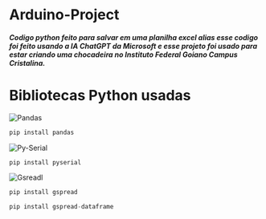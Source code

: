 # Arduino-Project
##### Codigo python feito para salvar em uma planilha excel alias esse codigo foi feito usando a IA __ChatGPT__ da __Microsoft__ e esse projeto foi usado para estar criando uma chocadeira no __Instituto Federal Goiano Campus Cristalina__.

# Bibliotecas Python usadas

![Pandas](https://warehouse-camo.ingress.cmh1.psfhosted.org/705545a847e60d6d4478c76a8146b9000e339c1c/68747470733a2f2f70616e6461732e7079646174612e6f72672f7374617469632f696d672f70616e6461732e737667)
```python
pip install pandas
```
![Py-Serial](https://pythonhosted.org/pyserial/_static/pyserial.png)
```python
pip install pyserial
```
![Gsreadl](https://static.wixstatic.com/media/bf66ac_5c19803b02694f3c9da2ec73351535ab~mv2.png/v1/fit/w_940%2Ch_788%2Cal_c%2Cq_80,enc_auto/file.jpg)
```python
pip install gspread
```
```python
pip install gspread-dataframe
```
